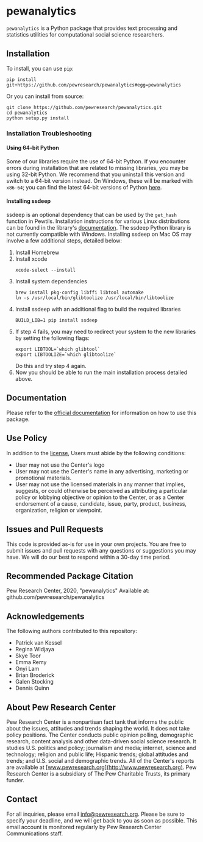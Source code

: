 # pewanalytics

`pewanalytics` is a Python package that provides text processing and statistics utilities for computational social science researchers.

## Installation 

To install, you can use `pip`:

    pip install git+https://github.com/pewresearch/pewanalytics#egg=pewanalytics

Or you can install from source:

    git clone https://github.com/pewresearch/pewanalytics.git
    cd pewanalytics
    python setup.py install

### Installation Troubleshooting
 
#### Using 64-bit Python

Some of our libraries require the use of 64-bit Python. If you encounter errors during installation that are related to missing libraries, you may be using 32-bit Python. We recommend that you uninstall this version and switch to a 64-bit version instead. On Windows, these will be marked with `x86-64`; you can find the latest 64-bit versions of Python [here](https://www.python.org/downloads).

#### Installing ssdeep

ssdeep is an optional dependency that can be used by the `get_hash` function in Pewtils. Installation instructions for various Linux distributions can be found in the library's [documentation](https://python-ssdeep.readthedocs.io/en/latest/installation.html). The ssdeep Python library is not currently compatible with Windows. Installing ssdeep on Mac OS may involve a few additional steps, detailed below:

1. Install Homebrew
2. Install xcode
    ```
    xcode-select --install
    ```
3. Install system dependencies
    ```
    brew install pkg-config libffi libtool automake
    ln -s /usr/local/bin/glibtoolize /usr/local/bin/libtoolize
    ```
4. Install ssdeep with an additional flag to build the required libraries
	```
    BUILD_LIB=1 pip install ssdeep
    ```
5. If step 4 fails, you may need to redirect your system to the new libraries by setting the following flags:
    ```
    export LIBTOOL=`which glibtool`
    export LIBTOOLIZE=`which glibtoolize`
    ```
   Do this and try step 4 again.
6. Now you should be able to run the main installation process detailed above.

## Documentation

Please refer to the [official documentation](https://pewresearch.github.io/pewanalytics/) for information on how to use this package.

## Use Policy 

In addition to the [license](https://github.com/pewresearch/pewanalytics/blob/master/LICENSE), Users must abide by the following conditions:

- User may not use the Center's logo
- User may not use the Center's name in any advertising, marketing or promotional materials.
- User may not use the licensed materials in any manner that implies, suggests, or could otherwise be perceived as attributing a particular policy or lobbying objective or opinion to the Center, or as a Center endorsement of a cause, candidate, issue, party, product, business, organization, religion or viewpoint.

## Issues and Pull Requests

This code is provided as-is for use in your own projects. You are free to submit issues and pull requests with any questions or suggestions you may have. We will do our best to respond within a 30-day time period.

## Recommended Package Citation

Pew Research Center, 2020, "pewanalytics" Available at: github.com/pewresearch/pewanalytics

## Acknowledgements

The following authors contributed to this repository:

- Patrick van Kessel
- Regina Widjaya
- Skye Toor
- Emma Remy
- Onyi Lam
- Brian Broderick
- Galen Stocking
- Dennis Quinn

## About Pew Research Center

Pew Research Center is a nonpartisan fact tank that informs the public about the issues, attitudes and trends shaping the world. It does not take policy positions. The Center conducts public opinion polling, demographic research, content analysis and other data-driven social science research. It studies U.S. politics and policy; journalism and media; internet, science and technology; religion and public life; Hispanic trends; global attitudes and trends; and U.S. social and demographic trends. All of the Center's reports are available at [www.pewresearch.org](http://www.pewresearch.org). Pew Research Center is a subsidiary of The Pew Charitable Trusts, its primary funder.

## Contact

For all inquiries, please email info@pewresearch.org. Please be sure to specify your deadline, and we will get back to you as soon as possible. This email account is monitored regularly by Pew Research Center Communications staff.
